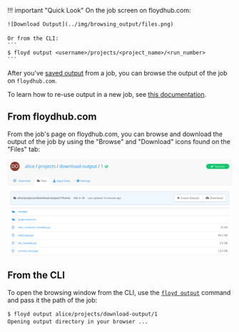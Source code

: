 !!! important "Quick Look"
    On the job screen on floydhub.com:

    ![Download Output](../img/browsing_output/files.png)

    Or from the CLI:
    ```
    $ floyd output <username>/projects/<project_name>/<run_number>
    ```

After you've [saved output](data/storing_output) from a job, you can browse the
output of the job on `floydhub.com`.

To learn how to re-use output in a new job, see [this
documentation](reusing_output).

## From floydhub.com
From the job's page on floydhub.com, you can browse and download the output of
the job by using the "Browse" and "Download" icons found on the "Files" tab:

![Download Output](../img/browsing_output/viewer.png)

## From the CLI
To open the browsing window from the CLI, use the
[`floyd output`](../commands/output) command and pass it the path of the job:

```bash
$ floyd output alice/projects/download-output/1
Opening output directory in your browser ...
```